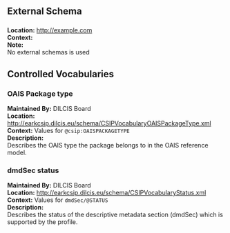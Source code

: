 ## External Schema

### 
**Location:**  <a href="http://example.com" >http://example.com</a> <br/> 
**Context:**  <br/> 
**Note:**   <br/> 
No external schemas is used <br/> 

## Controlled Vocabularies

### OAIS Package type
<a name="VocabularyOAISPackageType"></a>
**Maintained By:** DILCIS Board <br/> 
**Location:**  <a href="http://earkcsip.dilcis.eu/schema/CSIPVocabularyOAISPackageType.xml" >http://earkcsip.dilcis.eu/schema/CSIPVocabularyOAISPackageType.xml</a> <br/> 
**Context:** Values for `@csip:OAISPACKAGETYPE` <br/> 
**Description:**   <br/> 
Describes the OAIS type the package belongs to in the OAIS reference model. <br/> 


### dmdSec status
<a name="VocabularyStatus"></a>
**Maintained By:** DILCIS Board <br/> 
**Location:**  <a href="http://earkcsip.dilcis.eu/schema/CSIPVocabularyStatus.xml" >http://earkcsip.dilcis.eu/schema/CSIPVocabularyStatus.xml</a> <br/> 
**Context:** Values for `dmdSec/@STATUS` <br/> 
**Description:**   <br/> 
Describes the status of the descriptive metadata section (dmdSec) which is supported by the profile. <br/> 

